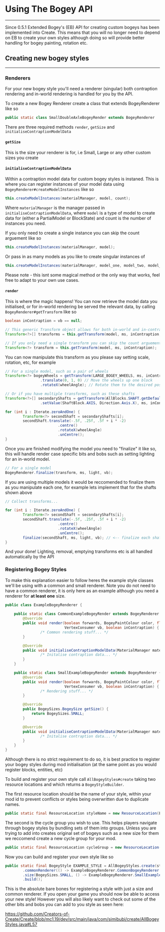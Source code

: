 # Using The Bogey API

---

Since 0.5.1 Extended Bogey's (EB) API for creating custom bogeys has been implemented into Create. This means that you will no longer need to depend on EB to create your own styles although doing so will provide better handling for bogey painting, rotation etc.

## Creating new bogey styles

---

### Renderers

For your new bogey style you'll need a renderer (singular) both contraption rendering and in-world rendering is handled for you by the API.

To create a new Bogey Renderer create a class that extends BogeyRenderer like so

```java
public static class SmallDoubleAxleBogeyRender extends BogeyRenderer
```

There are three required methods `render`, `getSize` and `initialiseContraptionModelData`

#### `getSize`
 This is the size your renderer is for, i.e Small, Large or any other custom sizes you create

#### `initialiseContraptionModelData`
 Within a contraption model data for custom bogey styles is instaned. This is where you can register instances of your model data using `BogeyRenderer#createModelInstances` like so

```java 
this.createModelInstances(materialManager, model, count);
```

Where `materialManager` is the manager passed in `initialiseContraptionModelData`, where `model` is a type of model to create data for (either a PartialModel or BlockState) and count is the number of instances you need.

If you only need to create a single instance you can skip the count arguement like so

```java 
this.createModelInstances(materialManager, model);
```

Or pass in as many models as you like to create singular instances of

```java 
this.createModelInstances(materialManager, model_one, model_two, model_three, ...);
```

Please note - this isnt some magical method or the only way that works, feel free to adapt to your own use cases.

#### `render`
This is where the magic happens! You can now retrieve the model data you initialised, or for in-world rendering be served the relevant data, by calling `BogeyRenderer#getTransform` like so 

```java
boolean inContraption = vb == null;

// This generic Transform object allows for both in-world and in-contraption data to be handled in the same manner
Transform<?>[] transforms = this.getTransform(model, ms, inContraption, count);

// If you only need a single transform you can skip the count arguement
Transform<?> transform = this.getTransform(model, ms, inContraption);
```
You can now manipulate this transform as you please say setting scale, rotation, etc, for example

```java
// For a single model, such as a pair of wheels
Transform<?> bogeyWheels = getTransform(LARGE_BOGEY_WHEELS, ms, inContraption)
                .translate(0, 1, 0) // Move the wheels up one block
                .rotateX(wheelAngle); // Rotate them to the desired position

// Or if you have multiple transforms, such as these shafts
Transform<?>[] secondaryShafts = getTransform(AllBlocks.SHAFT.getDefaultState()
                .setValue(ShaftBlock.AXIS, Direction.Axis.X), ms, inContraption, 2);

for (int i : Iterate.zeroAndOne) {
        Transform<?> secondShaft = secondaryShafts[i];
        secondShaft.translate(-.5f, .25f, .5f + i * -2)
                        .centre()
                        .rotateX(wheelAngle)
                        .unCentre();
}
```

Once you are finished modifying the model you need to "finalize" it like so, this will handle render case specific bits and bobs such as setting lighting for an in-world model.

```java
// For a single model
BogeyRenderer.finalize(transform, ms, light, vb);
```

If you are using multiple models it would be reccomended to finalize them as you manipulate each one, for example lets implement that for the shafts shown above

```java
// Collect transforms...

for (int i : Iterate.zeroAndOne) {
        Transform<?> secondShaft = secondaryShafts[i];
        secondShaft.translate(-.5f, .25f, .5f + i * -2)
                        .centre()
                        .rotateX(wheelAngle)
                        .unCentre();
        finalize(secondShaft, ms, light, vb); // <-- finalize each shaft
}
```

And your done! Lighting, removal, emptying transforms etc is all handled automatically by the API

### Registering Bogey Styles

To make this explanation easier to follow heres the example style classes we'll be using with a common and small renderer. Note you do not need to have a common renderer, it is only here as an example although you need a renderer for **at least one** size.

```java
public class ExampleBogeyRenderer {
                
    public static class CommonExampleBogeyRender extends BogeyRenderer.CommonRenderer {
        @Override
        public void render(boolean forwards, BogeyPaintColour color, float wheelAngle, PoseStack ms, int light,
                           VertexConsumer vb, boolean inContraption) {
                /* Common rendering stuff... */
        }

        @Override
        public void initialiseContraptionModelData(MaterialManager materialManager) {
                /* Initalise contraption data... */
        }
    }

    public static class SmallExampleBogeyRender extends BogeyRenderer {
        @Override
        public void render(boolean forwards, BogeyPaintColour color, float wheelAngle, PoseStack ms, int light,
                           VertexConsumer vb, boolean inContraption) {
                /* Rendering stuff... */
        }

        @Override
        public BogeySizes.BogeySize getSize() {
            return BogeySizes.SMALL;
        }

        @Override
        public void initialiseContraptionModelData(MaterialManager materialManager) {
                /* Initalise contraption data... */
        }
    }
}
```

Although there is no strict requirement to do so, it is best practice to register your bogey styles during mod initialisation (at the same point as you would register blocks, entities, etc)

To build and register your own style call `AllBogeyStyles#create` taking two resource locations and which returns a `BogeyStyleBuilder`.

The first resource location should be the name of your style, within your mod id to prevent conflicts or styles being overwritten due to duplicate names.

```java
public static final ResourceLocation styleName = new ResourceLocation(ExampleMod.MOD_ID, "example_style")
```

The second is the cycle group you wish to use. This helps players navigate through bogey styles by bundling sets of them into groups. Unless you are trying to add into creates original set of bogeys such as a new size for them we reccomend create a new cycle group for your mod. 

```java
public static final ResourceLocation cycleGroup = new ResourceLocation(ExampleMod.MOD_ID, "example_cylce_group")
```

Now you can build and register your own style like so

```java
public static final BogeyStyle EXAMPLE_STYLE = AllBogeyStyles.create(styleName, cycleGroup)
        .commonRenderer(() -> ExampleBogeyRenderer.CommonBogeyRenderer::new)
        .size(BogeySizes.SMALL, () -> ExampleBogeyRenderer.SmallExampleBogeyRenderer::new, AllBlocks.SMALL_BOGEY)
        .build();
```

This is the absolute bare bones for registering a style with just a size and common renderer. If you open your game you should now be able to access your new style! However you will also likely want to check out some of the other bits and bobs you can add to you style as seen here:

https://github.com/Creators-of-Create/Create/blob/mc1.19/dev/src/main/java/com/simibubi/create/AllBogeyStyles.java#L57